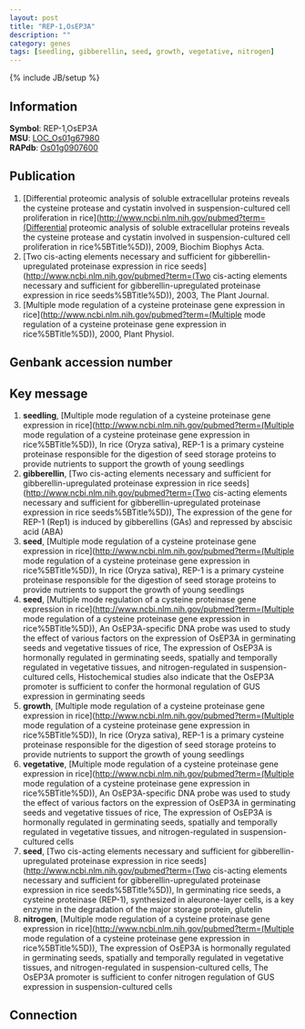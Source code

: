 ```yaml
---
layout: post
title: "REP-1,OsEP3A"
description: ""
category: genes
tags: [seedling, gibberellin, seed, growth, vegetative, nitrogen]
---
```

{% include JB/setup %}

## Information
__Symbol__: REP-1,OsEP3A  
__MSU__: [LOC_Os01g67980](http://rice.plantbiology.msu.edu/cgi-bin/ORF_infopage.cgi?orf=LOC_Os01g67980)  
__RAPdb__: [Os01g0907600](http://rapdb.dna.affrc.go.jp/viewer/gbrowse_details/irgsp1?name=Os01g0907600)  

## Publication
1. [Differential proteomic analysis of soluble extracellular proteins reveals the cysteine protease and cystatin involved in suspension-cultured cell proliferation in rice](http://www.ncbi.nlm.nih.gov/pubmed?term=(Differential proteomic analysis of soluble extracellular proteins reveals the cysteine protease and cystatin involved in suspension-cultured cell proliferation in rice%5BTitle%5D)), 2009, Biochim Biophys Acta.
2. [Two cis-acting elements necessary and sufficient for gibberellin-upregulated proteinase expression in rice seeds](http://www.ncbi.nlm.nih.gov/pubmed?term=(Two cis-acting elements necessary and sufficient for gibberellin-upregulated proteinase expression in rice seeds%5BTitle%5D)), 2003, The Plant Journal.
3. [Multiple mode regulation of a cysteine proteinase gene expression in rice](http://www.ncbi.nlm.nih.gov/pubmed?term=(Multiple mode regulation of a cysteine proteinase gene expression in rice%5BTitle%5D)), 2000, Plant Physiol.

## Genbank accession number

## Key message
1. __seedling__, [Multiple mode regulation of a cysteine proteinase gene expression in rice](http://www.ncbi.nlm.nih.gov/pubmed?term=(Multiple mode regulation of a cysteine proteinase gene expression in rice%5BTitle%5D)),  In rice (Oryza sativa), REP-1 is a primary cysteine proteinase responsible for the digestion of seed storage proteins to provide nutrients to support the growth of young seedlings
2. __gibberellin__, [Two cis-acting elements necessary and sufficient for gibberellin-upregulated proteinase expression in rice seeds](http://www.ncbi.nlm.nih.gov/pubmed?term=(Two cis-acting elements necessary and sufficient for gibberellin-upregulated proteinase expression in rice seeds%5BTitle%5D)),  The expression of the gene for REP-1 (Rep1) is induced by gibberellins (GAs) and repressed by abscisic acid (ABA)
3. __seed__, [Multiple mode regulation of a cysteine proteinase gene expression in rice](http://www.ncbi.nlm.nih.gov/pubmed?term=(Multiple mode regulation of a cysteine proteinase gene expression in rice%5BTitle%5D)),  In rice (Oryza sativa), REP-1 is a primary cysteine proteinase responsible for the digestion of seed storage proteins to provide nutrients to support the growth of young seedlings
4. __seed__, [Multiple mode regulation of a cysteine proteinase gene expression in rice](http://www.ncbi.nlm.nih.gov/pubmed?term=(Multiple mode regulation of a cysteine proteinase gene expression in rice%5BTitle%5D)),  An OsEP3A-specific DNA probe was used to study the effect of various factors on the expression of OsEP3A in germinating seeds and vegetative tissues of rice, The expression of OsEP3A is hormonally regulated in germinating seeds, spatially and temporally regulated in vegetative tissues, and nitrogen-regulated in suspension-cultured cells, Histochemical studies also indicate that the OsEP3A promoter is sufficient to confer the hormonal regulation of GUS expression in germinating seeds
5. __growth__, [Multiple mode regulation of a cysteine proteinase gene expression in rice](http://www.ncbi.nlm.nih.gov/pubmed?term=(Multiple mode regulation of a cysteine proteinase gene expression in rice%5BTitle%5D)),  In rice (Oryza sativa), REP-1 is a primary cysteine proteinase responsible for the digestion of seed storage proteins to provide nutrients to support the growth of young seedlings
6. __vegetative__, [Multiple mode regulation of a cysteine proteinase gene expression in rice](http://www.ncbi.nlm.nih.gov/pubmed?term=(Multiple mode regulation of a cysteine proteinase gene expression in rice%5BTitle%5D)),  An OsEP3A-specific DNA probe was used to study the effect of various factors on the expression of OsEP3A in germinating seeds and vegetative tissues of rice, The expression of OsEP3A is hormonally regulated in germinating seeds, spatially and temporally regulated in vegetative tissues, and nitrogen-regulated in suspension-cultured cells
7. __seed__, [Two cis-acting elements necessary and sufficient for gibberellin-upregulated proteinase expression in rice seeds](http://www.ncbi.nlm.nih.gov/pubmed?term=(Two cis-acting elements necessary and sufficient for gibberellin-upregulated proteinase expression in rice seeds%5BTitle%5D)), In germinating rice seeds, a cysteine proteinase (REP-1), synthesized in aleurone-layer cells, is a key enzyme in the degradation of the major storage protein, glutelin
8. __nitrogen__, [Multiple mode regulation of a cysteine proteinase gene expression in rice](http://www.ncbi.nlm.nih.gov/pubmed?term=(Multiple mode regulation of a cysteine proteinase gene expression in rice%5BTitle%5D)),  The expression of OsEP3A is hormonally regulated in germinating seeds, spatially and temporally regulated in vegetative tissues, and nitrogen-regulated in suspension-cultured cells, The OsEP3A promoter is sufficient to confer nitrogen regulation of GUS expression in suspension-cultured cells

## Connection


